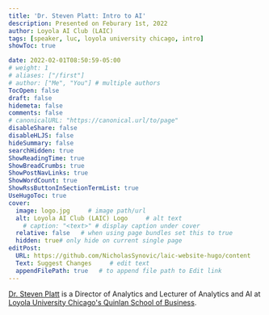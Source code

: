 ```yaml
---
title: 'Dr. Steven Platt: Intro to AI'
description: Presented on Feburary 1st, 2022
author: Loyola AI Club (LAIC)
tags: [speaker, luc, loyola university chicago, intro]
showToc: true

date: 2022-02-01T08:50:59-05:00
# weight: 1
# aliases: ["/first"]
# author: ["Me", "You"] # multiple authors
TocOpen: false
draft: false
hidemeta: false
comments: false
# canonicalURL: "https://canonical.url/to/page"
disableShare: false
disableHLJS: false
hideSummary: false
searchHidden: true
ShowReadingTime: true
ShowBreadCrumbs: true
ShowPostNavLinks: true
ShowWordCount: true
ShowRssButtonInSectionTermList: true
UseHugoToc: true
cover:
  image: logo.jpg     # image path/url
  alt: Loyola AI Club (LAIC) Logo     # alt text
    # caption: "<text>" # display caption under cover
  relative: false   # when using page bundles set this to true
  hidden: true# only hide on current single page
editPost:
  URL: https://github.com/NicholasSynovic/laic-website-hugo/content
  Text: Suggest Changes     # edit text
  appendFilePath: true   # to append file path to Edit link
---
```


[Dr. Steven Platt](https://www.linkedin.com/in/plattretailinstitute/) is a
Director of Analytics and Lecturer of Analytics and AI at
[Loyola University Chicago's Quinlan School of Business](https://www.luc.edu/quinlan/).
